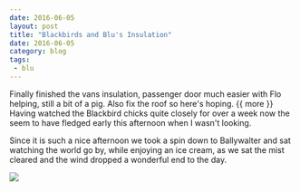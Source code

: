 ```yaml
---
date: 2016-06-05
layout: post
title: "Blackbirds and Blu's Insulation"
date: 2016-06-05
category: blog
tags:
 - blu 
---
```


<!--start excerpt-->

Finally finished the vans insulation, passenger door much easier with Flo helping, still a bit of a pig. Also fix the roof so here's hoping.
{{ more }}
Having watched the Blackbird chicks quite closely for over a week now the seem to have fledged early this afternoon when I wasn't looking.

Since it is such a nice afternoon we took a spin down to Ballywalter and sat watching the world go by, while enjoying an ice cream, as we sat the mist cleared and the wind dropped a wonderful end to the day.

![](/images/2016/2016-06-05-blackbirds.jpg)
